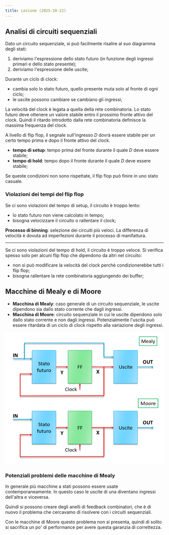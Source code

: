 ```yaml
---
title: Lezione (2025-10-22)
---
```


## Analisi di circuiti sequenziali

Dato un circuito sequenziale, si può facilmente risalire al suo diagramma degli
stati:

1. deriviamo l'espressione dello stato futuro (in funzione degli ingressi
   primari e dello stato presente);
2. deriviamo l'espressione delle uscite;

Durante un ciclo di clock:

- cambia solo lo stato futuro, quello presente muta solo al fronte di ogni
  ciclo;
- le uscite possono cambiare se cambiano gli ingressi;

La velocità del clock è legata a quella della rete combinatoria. Lo stato futuro
deve ottenere un valore stabile entro il prossimo fronte attivo del clock.
Quindi il ritardo introdotto dalla rete combinatoria definisce la massima
frequenza del clock.

A livello di flip flop, il segnale sull'ingresso $D$ dovrà essere stabile per un
certo tempo prima e dopo il fronte attivo del clock.

- **tempo di setup**: tempo prima del fronte durante il quale $D$ deve essere
  stabile;
- **tempo di hold**: tempo dopo il fronte durante il quale $D$ deve essere
  stabile;

Se queste condizioni non sono rispettate, il flip flop può finire in uno stato
casuale.

### Violazioni dei tempi del flip flop

Se ci sono violazioni del tempo di setup, il circuito è troppo lento:

- lo stato futuro non viene calcolato in tempo;
- bisogna velocizzare il circuito o rallentare il clock;

**Processo di binning**: selezione dei circuiti più veloci. La differenza di
velocità è dovuta ad imperfezioni durante il processo di manifattura.

---

Se ci sono violazioni del tempo di hold, il circuito è troppo veloce. Si
verifica spesso solo per alcuni flip flop che dipendono da altri nel circuito:

- non si può modificare la velocità del clock perchè condizionerebbe tutti i
  flip flop;
- bisogna rallentare la rete combinatoria aggiungendo dei buffer;

## Macchine di Mealy e di Moore

- **Macchina di Mealy**: caso generale di un circuito sequenziale, le uscite
  dipendono sia dallo stato corrente che dagli ingressi.
- **Macchina di Moore**: circuito sequenziale in cui le uscite dipendono solo
  dallo stato corrente e non dagli ingressi. Potenzialmente l'uscita può essere
  ritardata di un ciclo di clock rispetto alla variazione degli ingressi.

![Diagrammi delle macchine di Mealy e di Moore](../../../../../images/reti-logiche/macchine-di-mealy-e-moore.png)

### Potenziali problemi delle macchine di Mealy

In generale più macchine a stati possono essere usate contemporaneamente. In
questo caso le uscite di una diventano ingressi dell'altra e viceversa.

Quindi si possono creare degli anelli di feedback combinatori, che è di nuovo il
problema che cercavamo di risolvere con i circuiti sequenziali.

Con le macchine di Moore questo problema non si presenta, quindi di solito si
sacrifica un po' di performance per avere questa garanzia di correttezza.
